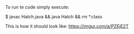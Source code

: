 To run te code simply execute:

$ javac Hatch.java && java Hatch && rm *.class

This is how it should look like:
https://imgur.com/a/PZEjE2T
